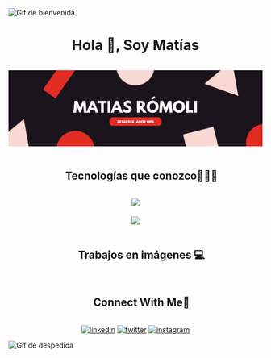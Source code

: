 <img src="https://user-images.githubusercontent.com/73097560/115834477-dbab4500-a447-11eb-908a-139a6edaec5c.gif" alt="Gif de bienvenida">

<div id="user-content-toc" align="center">
  <summary><h1 style="display: inline-block">Hola 👋, Soy Matías</h1></summary>
</div>

<!-- Agregar banner debajo del texto -->
<p align="center">
  <img src="https://github.com/matias-romoli/matias-romoli/blob/main/%23181619.png" alt="Banner" style="max-width: 100%; height: auto;">
</p>

<div id="user-content-toc" align="center">
  <ul>
    <summary><h2 style="display: inline-block">Tecnologías que conozco👨🏻‍💻</h2></summary>
  </ul>
</div>

<!--tech stack icons-->
<p align="center" margin=10px>
  <a href="https://skillicons.dev">
    <img src="https://skillicons.dev/icons?i=git,html,css,js,express,figma,github,js,&perline=14" /> <br><br>
    <img src="https://skillicons.dev/icons?i=materialui,nginx,mongodb,mysql,nodejs,postman,react,tailwind,&perline=14" />
  </a>
</p>

<div id="user-content-toc" align="center">
  <ul>
    <summary><h2 style="display: inline-block">Trabajos en imágenes 💻</h2></summary>
  </ul>
</div>

<div id="user-content-toc" align="center">
  <ul>
    <summary><h2 style="display: inline-block">Connect With Me🤝</h2></summary>
  </ul>
</div>

<!--icons and links-->
<p align="center">
<a href="https://www.linkedin.com/in/matias-romoli-369a722a8/" target="blank"><img align="center" src="https://user-images.githubusercontent.com/88904952/234979284-68c11d7f-1acc-4f0c-ac78-044e1037d7b0.png" alt="linkedin" height="40" width="40" /></a>
<a href="https://twitter.com/1010nishant" target="blank"><img align="center" src="https://user-images.githubusercontent.com/88904952/234980676-61bfb021-ecc8-48f7-88e6-34c1b06c4a58.png" alt="twitter" height="40" width="40" /></a> 
<a href="https://www.instagram.com/matiasromoli/" target="blank"><img align="center" src="https://user-images.githubusercontent.com/88904952/234981169-2dd1e58f-4b7e-468c-8213-034ba62156c3.png" alt="instagram" height="40" width="40" /></a>
</p>

<img src="https://user-images.githubusercontent.com/73097560/115834477-dbab4500-a447-11eb-908a-139a6edaec5c.gif" alt="Gif de despedida">

